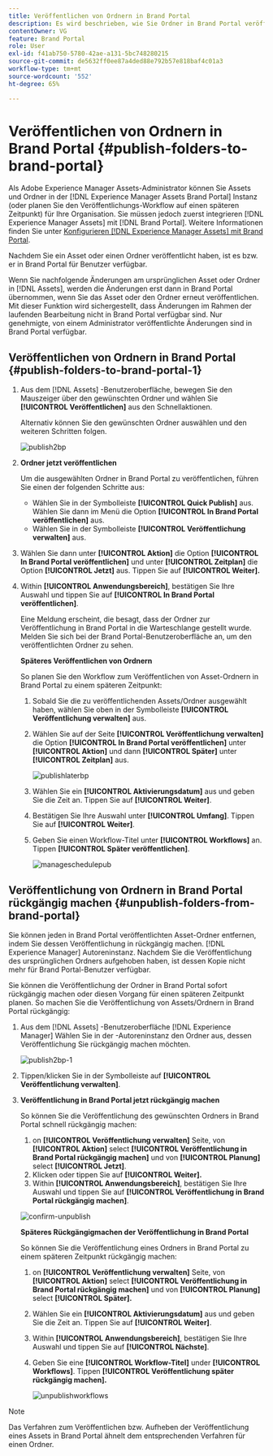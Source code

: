 ```yaml
---
title: Veröffentlichen von Ordnern in Brand Portal
description: Es wird beschrieben, wie Sie Ordner in Brand Portal veröffentlichen und die Veröffentlichung aufheben.
contentOwner: VG
feature: Brand Portal
role: User
exl-id: f41ab750-5780-42ae-a131-5bc748280215
source-git-commit: de5632ff0ee87a4ded88e792b57e818baf4c01a3
workflow-type: tm+mt
source-wordcount: '552'
ht-degree: 65%

---
```


# Veröffentlichen von Ordnern in Brand Portal {#publish-folders-to-brand-portal}

Als Adobe Experience Manager Assets-Administrator können Sie Assets und Ordner in der [!DNL Experience Manager Assets Brand Portal] Instanz (oder planen Sie den Veröffentlichungs-Workflow auf einen späteren Zeitpunkt) für Ihre Organisation. Sie müssen jedoch zuerst integrieren [!DNL Experience Manager Assets] mit [!DNL Brand Portal]. Weitere Informationen finden Sie unter [Konfigurieren [!DNL Experience Manager Assets] mit Brand Portal](configure-aem-assets-with-brand-portal.md).

Nachdem Sie ein Asset oder einen Ordner veröffentlicht haben, ist es bzw. er in Brand Portal für Benutzer verfügbar.

Wenn Sie nachfolgende Änderungen am ursprünglichen Asset oder Ordner in [!DNL Assets], werden die Änderungen erst dann in Brand Portal übernommen, wenn Sie das Asset oder den Ordner erneut veröffentlichen. Mit dieser Funktion wird sichergestellt, dass Änderungen im Rahmen der laufenden Bearbeitung nicht in Brand Portal verfügbar sind. Nur genehmigte, von einem Administrator veröffentlichte Änderungen sind in Brand Portal verfügbar.

## Veröffentlichen von Ordnern in Brand Portal {#publish-folders-to-brand-portal-1}

1. Aus dem [!DNL Assets] -Benutzeroberfläche, bewegen Sie den Mauszeiger über den gewünschten Ordner und wählen Sie **[!UICONTROL Veröffentlichen]** aus den Schnellaktionen.

   Alternativ können Sie den gewünschten Ordner auswählen und den weiteren Schritten folgen.

   ![publish2bp](assets/publish2bp.png)

2. **Ordner jetzt veröffentlichen**

   Um die ausgewählten Ordner in Brand Portal zu veröffentlichen, führen Sie einen der folgenden Schritte aus:

   * Wählen Sie in der Symbolleiste **[!UICONTROL Quick Publish]** aus. Wählen Sie dann im Menü die Option **[!UICONTROL In Brand Portal veröffentlichen]** aus.
   * Wählen Sie in der Symbolleiste **[!UICONTROL Veröffentlichung verwalten]** aus.

3. Wählen Sie dann unter **[!UICONTROL Aktion]** die Option **[!UICONTROL In Brand Portal veröffentlichen]** und unter **[!UICONTROL Zeitplan]** die Option **[!UICONTROL Jetzt]** aus. Tippen Sie auf **[!UICONTROL Weiter].**
4. Within **[!UICONTROL Anwendungsbereich]**, bestätigen Sie Ihre Auswahl und tippen Sie auf **[!UICONTROL In Brand Portal veröffentlichen]**.

   Eine Meldung erscheint, die besagt, dass der Ordner zur Veröffentlichung in Brand Portal in die Warteschlange gestellt wurde. Melden Sie sich bei der Brand Portal-Benutzeroberfläche an, um den veröffentlichten Ordner zu sehen.

   **Späteres Veröffentlichen von Ordnern**

   So planen Sie den Workflow zum Veröffentlichen von Asset-Ordnern in Brand Portal zu einem späteren Zeitpunkt:

   1. Sobald Sie die zu veröffentlichenden Assets/Ordner ausgewählt haben, wählen Sie oben in der Symbolleiste **[!UICONTROL Veröffentlichung verwalten]** aus.
   2. Wählen Sie auf der Seite **[!UICONTROL Veröffentlichung verwalten]** die Option **[!UICONTROL In Brand Portal veröffentlichen]** unter **[!UICONTROL Aktion]** und dann **[!UICONTROL Später]** unter **[!UICONTROL Zeitplan]** aus.

      ![publishlaterbp](assets/publishlaterbp.png)

   3. Wählen Sie ein **[!UICONTROL Aktivierungsdatum]** aus und geben Sie die Zeit an. Tippen Sie auf **[!UICONTROL Weiter]**.
   4. Bestätigen Sie Ihre Auswahl unter **[!UICONTROL Umfang]**. Tippen Sie auf **[!UICONTROL Weiter]**.
   5. Geben Sie einen Workflow-Titel unter **[!UICONTROL Workflows]** an. Tippen **[!UICONTROL Später veröffentlichen]**.

      ![manageschedulepub](assets/manageschedulepub.png)

## Veröffentlichung von Ordnern in Brand Portal rückgängig machen {#unpublish-folders-from-brand-portal}

Sie können jeden in Brand Portal veröffentlichten Asset-Ordner entfernen, indem Sie dessen Veröffentlichung in rückgängig machen. [!DNL Experience Manager] Autoreninstanz. Nachdem Sie die Veröffentlichung des ursprünglichen Ordners aufgehoben haben, ist dessen Kopie nicht mehr für Brand Portal-Benutzer verfügbar.

Sie können die Veröffentlichung der Ordner in Brand Portal sofort rückgängig machen oder diesen Vorgang für einen späteren Zeitpunkt planen. So machen Sie die Veröffentlichung von Assets/Ordnern in Brand Portal rückgängig:

1. Aus dem [!DNL Assets] -Benutzeroberfläche [!DNL Experience Manager]  Wählen Sie in der -Autoreninstanz den Ordner aus, dessen Veröffentlichung Sie rückgängig machen möchten.

   ![publish2bp-1](assets/publish2bp-1.png)

2. Tippen/klicken Sie in der Symbolleiste auf **[!UICONTROL Veröffentlichung verwalten]**. 

3. **Veröffentlichung in Brand Portal jetzt rückgängig machen**

   So können Sie die Veröffentlichung des gewünschten Ordners in Brand Portal schnell rückgängig machen:

   1. on **[!UICONTROL Veröffentlichung verwalten]** Seite, von **[!UICONTROL Aktion]** select **[!UICONTROL Veröffentlichung in Brand Portal rückgängig machen]** und von **[!UICONTROL Planung]** select **[!UICONTROL Jetzt]**.
   2. Klicken oder tippen Sie auf **[!UICONTROL Weiter].**
   3. Within **[!UICONTROL Anwendungsbereich]**, bestätigen Sie Ihre Auswahl und tippen Sie auf **[!UICONTROL Veröffentlichung in Brand Portal rückgängig machen]**.

   ![confirm-unpublish](assets/confirm-unpublish.png)

   **Späteres Rückgängigmachen der Veröffentlichung in Brand Portal**

   So können Sie die Veröffentlichung eines Ordners in Brand Portal zu einem späteren Zeitpunkt rückgängig machen:

   1. on **[!UICONTROL Veröffentlichung verwalten]** Seite, von **[!UICONTROL Aktion]** select **[!UICONTROL Veröffentlichung in Brand Portal rückgängig machen]** und von **[!UICONTROL Planung]** select **[!UICONTROL Später].**
   2. Wählen Sie ein **[!UICONTROL Aktivierungsdatum]** aus und geben Sie die Zeit an. Tippen Sie auf **[!UICONTROL Weiter]**.
   3. Within **[!UICONTROL Anwendungsbereich]**, bestätigen Sie Ihre Auswahl und tippen Sie auf **[!UICONTROL Nächste]**.
   4. Geben Sie eine **[!UICONTROL Workflow-Titel]** under **[!UICONTROL Workflows]**. Tippen **[!UICONTROL Veröffentlichung später rückgängig machen].**

      ![unpublishworkflows](assets/unpublishworkflows.png)


>[!NOTE]
>
>Das Verfahren zum Veröffentlichen bzw. Aufheben der Veröffentlichung eines Assets in Brand Portal ähnelt dem entsprechenden Verfahren für einen Ordner.
